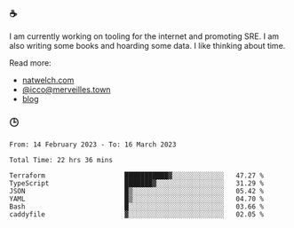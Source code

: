### ☕

I am currently working on tooling for the internet and promoting SRE. I am also writing some books and hoarding some data. I like thinking about time. 

Read more:

 - [natwelch.com](https://natwelch.com)
 - [@icco@merveilles.town](https://merveilles.town/@icco)
 - [blog](https://writing.natwelch.com)

### 🕒

<!--START_SECTION:waka-->

```text
From: 14 February 2023 - To: 16 March 2023

Total Time: 22 hrs 36 mins

Terraform                    ███████████▓░░░░░░░░░░░░░   47.27 %
TypeScript                   ███████▓░░░░░░░░░░░░░░░░░   31.29 %
JSON                         █▒░░░░░░░░░░░░░░░░░░░░░░░   05.42 %
YAML                         █▒░░░░░░░░░░░░░░░░░░░░░░░   04.70 %
Bash                         █░░░░░░░░░░░░░░░░░░░░░░░░   03.66 %
caddyfile                    ▓░░░░░░░░░░░░░░░░░░░░░░░░   02.05 %
```

<!--END_SECTION:waka-->
